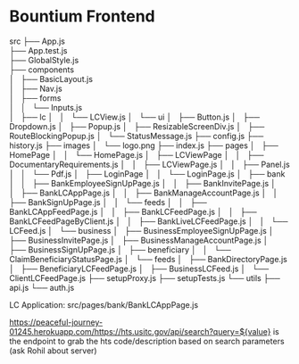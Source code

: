 # Bountium Frontend

src
├── App.js <br>
├── App.test.js <br>
├── GlobalStyle.js <br>
├── components <br>
│   ├── BasicLayout.js <br>
│   ├── Nav.js <br>
│   ├── forms <br>
│   │   └── Inputs.js <br>
│   ├── lc
│   │   └── LCView.js
│   └── ui
│       ├── Button.js
│       ├── Dropdown.js
│       ├── Popup.js
│       ├── ResizableScreenDiv.js
│       ├── RouteBlockingPopup.js
│       └── StatusMessage.js
├── config.js
├── history.js
├── images
│   └── logo.png
├── index.js
├── pages
│   ├── HomePage
│   │   └── HomePage.js
│   ├── LCViewPage
│   │   ├── DocumentaryRequirements.js
│   │   ├── LCViewPage.js
│   │   ├── Panel.js
│   │   └── Pdf.js
│   ├── LoginPage
│   │   └── LoginPage.js
│   ├── bank
│   │   ├── BankEmployeeSignUpPage.js
│   │   ├── BankInvitePage.js
│   │   ├── BankLCAppPage.js
│   │   ├── BankManageAccountPage.js
│   │   ├── BankSignUpPage.js
│   │   └── feeds
│   │       ├── BankLCAppFeedPage.js
│   │       ├── BankLCFeedPage.js
│   │       ├── BankLCFeedPageByClient.js
│   │       ├── BankLiveLCFeedPage.js
│   │       └── LCFeed.js
│   └── business
│       ├── BusinessEmployeeSignUpPage.js
│       ├── BusinessInvitePage.js
│       ├── BusinessManageAccountPage.js
│       ├── BusinessSignUpPage.js
│       ├── beneficiary
│       │   └── ClaimBeneficiaryStatusPage.js
│       └── feeds
│           ├── BankDirectoryPage.js
│           ├── BeneficiaryLCFeedPage.js
│           ├── BusinessLCFeed.js
│           └── ClientLCFeedPage.js
├── setupProxy.js
├── setupTests.js
└── utils
    ├── api.js
    └── auth.js


LC Application: src/pages/bank/BankLCAppPage.js <br>

https://peaceful-journey-01245.herokuapp.com/https://hts.usitc.gov/api/search?query=${value} is the endpoint to grab the hts code/description based on search parameters (ask Rohil about server)


